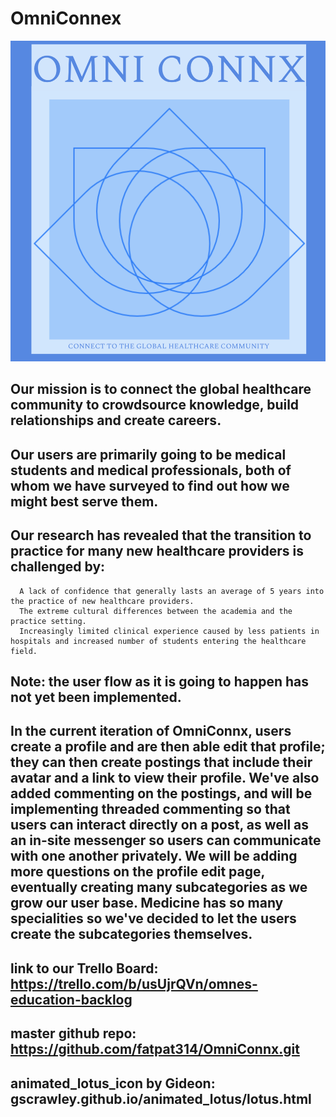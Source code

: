 # OmniConnex #

![alt text](https://github.com/fatpat314/OmniConnx/blob/master/staticfiles/img/omni.png)

## Our mission is to connect the global healthcare community to crowdsource knowledge, build relationships and create careers.

## Our users are primarily going to be medical students and medical professionals, both of whom we have surveyed to find out how we might best serve them.

## Our research has revealed that the transition to practice for many new healthcare providers is challenged by:
      A lack of confidence that generally lasts an average of 5 years into the practice of new healthcare providers.
      The extreme cultural differences between the academia and the practice setting.
      Increasingly limited clinical experience caused by less patients in hospitals and increased number of students entering the healthcare field.

## Note: the user flow as it is going to happen has not yet been implemented. 
## In the current iteration of OmniConnx, users create a profile and are then able edit that profile; they can then create postings that include their avatar and a link to view their profile. We've also added commenting on the postings, and will be implementing threaded commenting so that users can interact directly on a post, as well as an in-site messenger so users can communicate with one another privately. We will be adding more questions on the profile edit page, eventually creating many subcategories as we grow our user base. Medicine has so many specialities so we've decided to let the users create the subcategories themselves. 

## link to our Trello Board: https://trello.com/b/usUjrQVn/omnes-education-backlog

## master github repo: https://github.com/fatpat314/OmniConnx.git

## animated_lotus_icon by Gideon: gscrawley.github.io/animated_lotus/lotus.html

